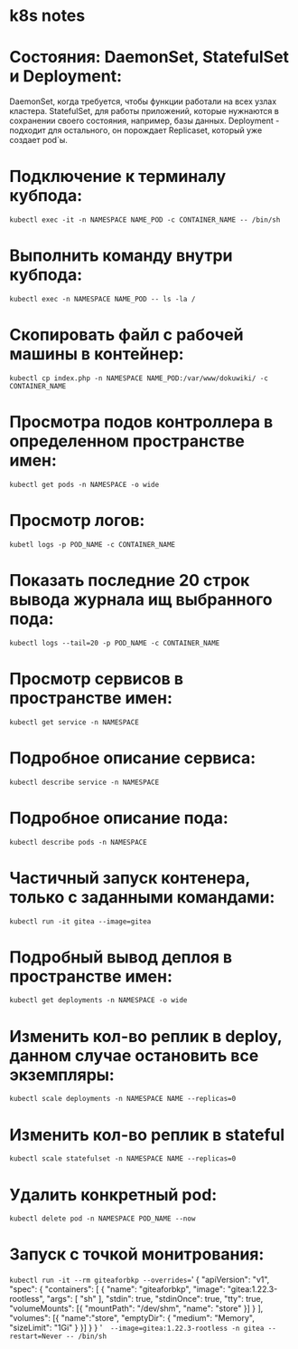 # k8s notes

# Состояния: DaemonSet, StatefulSet и Deployment:
DaemonSet, когда требуется, чтобы функции работали на всех узлах кластера.
StatefulSet, для работы приложений, которые нужнаются в сохранении своего состояния, например, базы данных.
Deployment - подходит для остального, он порождает Replicaset, который уже создает pod`ы.

# Подключение к терминалу кубпода:
```kubectl exec -it -n NAMESPACE NAME_POD -с CONTAINER_NAME -- /bin/sh```

# Выполнить команду внутри кубпода:
```kubectl exec -n NAMESPACE NAME_POD -- ls -la /```

# Скопировать файл с рабочей машины в контейнер:
```kubectl cp index.php -n NAMESPACE NAME_POD:/var/www/dokuwiki/ -c CONTAINER_NAME```

# Просмотра подов контроллера в определенном пространстве имен: 
```kubectl get pods -n NAMESPACE -o wide```

# Просмотр логов:
```kubetl logs -p POD_NAME -c CONTAINER_NAME```

# Показать последние 20 строк вывода журнала ищ выбранного пода:
```kubectl logs --tail=20 -p POD_NAME -c CONTAINER_NAME```

# Просмотр сервисов в пространстве имен:
```kubectl get service -n NAMESPACE```

# Подробное описание сервиса:
```kubectl describe service -n NAMESPACE```

# Подробное описание пода:
```kubectl describe pods -n NAMESPACE```

# Частичный запуск контенера, только с заданными командами:
```kubectl run -it gitea --image=gitea```

# Подробный вывод деплоя в пространстве имен:
```kubectl get deployments -n NAMESPACE -o wide```

# Изменить кол-во реплик в deploy, данном случае остановить все экземпляры:
```kubectl scale deployments -n NAMESPACE NAME --replicas=0```

# Изменить кол-во реплик в stateful
```kubectl scale statefulset -n NAMESPACE NAME --replicas=0```

# Удалить конкретный pod:
```kubectl delete pod -n NAMESPACE POD_NAME --now```

# Запуск с точкой монитрования: 
```kubectl run -it --rm giteaforbkp --overrides=```'
{
  "apiVersion": "v1",
  "spec": {
    "containers": [
      {
        "name": "giteaforbkp",
        "image": "gitea:1.22.3-rootless",
        "args": [
          "sh"
        ],
        "stdin": true,
        "stdinOnce": true,
        "tty": true,
        "volumeMounts": [{
          "mountPath": "/dev/shm",
          "name": "store"
        }]
      }
    ],
    "volumes": [{
      "name":"store",
      "emptyDir": {
        "medium": "Memory",
        "sizeLimit": "1Gi"
      }
    }]
  }
}
'```  --image=gitea:1.22.3-rootless -n gitea --restart=Never -- /bin/sh```
